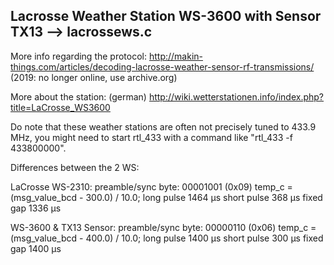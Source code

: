 Lacrosse Weather Station WS-3600 with Sensor TX13 --> lacrossews.c
------------------

More info regarding the protocol:
http://makin-things.com/articles/decoding-lacrosse-weather-sensor-rf-transmissions/ (2019: no longer online, use archive.org)

More about the station: (german)
http://wiki.wetterstationen.info/index.php?title=LaCrosse_WS3600
	
Do note that these weather stations are often not precisely tuned to 433.9 MHz, 
you might need to start rtl_433 with a command like "rtl_433 -f 433800000".
	
Differences between the 2 WS:
	
LaCrosse WS-2310:
preamble/sync byte: 00001001 (0x09)
temp_c = (msg_value_bcd - 300.0) / 10.0;
long pulse 1464 µs
short pulse 368 µs
fixed gap 1336 µs
 	
WS-3600 & TX13 Sensor:
preamble/sync byte: 00000110 (0x06)
temp_c = (msg_value_bcd - 400.0) / 10.0;
long pulse 1400 µs
short pulse 300 µs
fixed gap 1400 µs 
